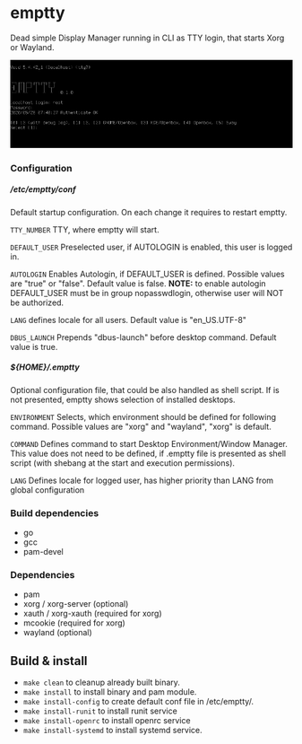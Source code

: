 # emptty
Dead simple Display Manager running in CLI as TTY login, that starts Xorg or Wayland.

![](screenshot.png)

### Configuration

##### /etc/emptty/conf
Default startup configuration. On each change it requires to restart emptty.

`TTY_NUMBER` TTY, where emptty will start.

`DEFAULT_USER` Preselected user, if AUTOLOGIN is enabled, this user is logged in.

`AUTOLOGIN` Enables Autologin, if DEFAULT_USER is defined. Possible values are "true" or "false". Default value is false.
__NOTE:__ to enable autologin DEFAULT_USER must be in group nopasswdlogin, otherwise user will NOT be authorized.

`LANG` defines locale for all users. Default value is "en_US.UTF-8"

`DBUS_LAUNCH` Prepends "dbus-launch" before desktop command. Default value is true.

##### ${HOME}/.emptty
Optional configuration file, that could be also handled as shell script. If is not presented, emptty shows selection of installed desktops.

`ENVIRONMENT` Selects, which environment should be defined for following command. Possible values are "xorg" and "wayland", "xorg" is default.

`COMMAND` Defines command to start Desktop Environment/Window Manager. This value does not need to be defined, if .emptty file is presented as shell script (with shebang at the start and execution permissions).

`LANG` Defines locale for logged user, has higher priority than LANG from global configuration

### Build dependencies
- go
- gcc
- pam-devel

### Dependencies
- pam
- xorg / xorg-server (optional)
- xauth / xorg-xauth (required for xorg)
- mcookie (required for xorg)
- wayland (optional)

## Build & install
- `make clean` to cleanup already built binary.
- `make install` to install binary and pam module.
- `make install-config` to create default conf file in /etc/emptty/.
- `make install-runit` to install runit service
- `make install-openrc` to install openrc service
- `make install-systemd` to install systemd service.
